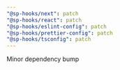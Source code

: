 ```yaml
---
"@sp-hooks/next": patch
"@sp-hooks/react": patch
"@sp-hooks/eslint-config": patch
"@sp-hooks/prettier-config": patch
"@sp-hooks/tsconfig": patch
---
```


Minor dependency bump
